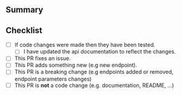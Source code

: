 ## Summary

<!-- What is this pull request for? Does it fix any issues? -->

## Checklist

<!-- Put an x inside [ ] to check it, like so: [x] -->

- [ ] If code changes were made then they have been tested.
    - [ ] I have updated the api documentation to reflect the changes.
- [ ] This PR fixes an issue.
- [ ] This PR adds something new (e.g new endpoint).
- [ ] This PR is a breaking change (e.g endpoints added or removed, endpoint parameters changes)
- [ ] This PR is **not** a code change (e.g. documentation, README, ...)
